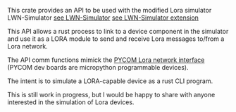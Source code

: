 This crate provides an API to be used with the modified Lora simulator LWN-Simulator 
[see LWN-Simulator](https://github.com/UniCT-ARSLab/LWN-Simulator)
[see LWN-Simulator extension](https://github.com/windy40/LWN-Simulator/tree/mcu-api-siov4)

This API allows a rust process to link to a device component in the simulator and use it as a LORA module to send and receive Lora messages to/from a Lora network.

The API comm functions mimick the [PYCOM Lora network interface](https://docs.pycom.io/firmwareapi/pycom/network/lora/) (PYCOM dev boards are micropython programmable devices).

The intent is to simulate a LORA-capable device as a rust CLI program.

This is still work in progress, but I would be happy to share with anyone interested in the simulation of Lora devices.